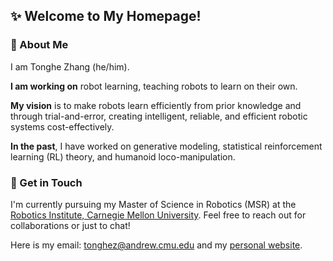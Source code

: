 
<!--
**Tonghe-Zhang/Tonghe-Zhang** is a ✨ _special_ ✨ repository because its `README.md` (this file) appears on your GitHub profile.

Here are some ideas to get you started:

- 🔭 I’m currently working on ...
- 🌱 I’m currently learning ...
- 👯 I’m looking to collaborate on ...
- 🤔 I’m looking for help with ...
- 💬 Ask me about ...
- 📫 How to reach me: ...
- 😄 Pronouns: ...
- ⚡ Fun fact: ...
-->

## ✨ Welcome to My Homepage!

### 🔭 About Me
I am Tonghe Zhang (he/him). 

**I am working on** robot learning, teaching robots to learn on their own.

**My vision** is to make robots learn efficiently from prior knowledge and through trial-and-error, creating intelligent, reliable, and efficient robotic systems cost-effectively. 

**In the past**, I have worked on generative modeling, statistical reinforcement learning (RL) theory, and humanoid loco-manipulation. 

### 👯 Get in Touch
I'm currently pursuing my Master of Science in Robotics (MSR) at the [Robotics Institute, Carnegie Mellon University](https://www.ri.cmu.edu/). Feel free to reach out for collaborations or just to chat! 

Here is my email: [tonghez@andrew.cmu.edu](mailto:tonghez@andrew.cmu.edu) and my [personal website](https://tonghe-zhang.github.io/). 
  
  



